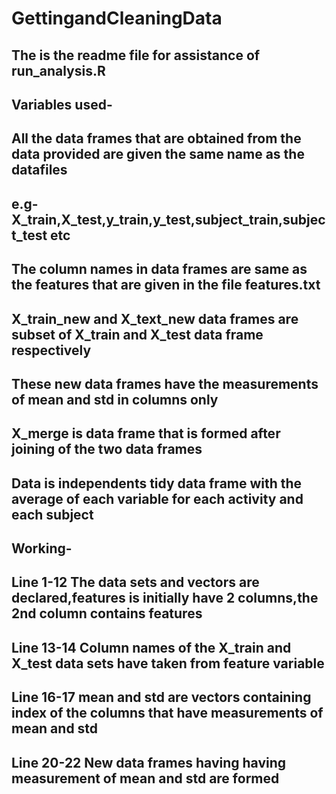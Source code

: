 # GettingandCleaningData
## The is the readme file for assistance of run_analysis.R
## Variables used-
## All the data frames that are obtained from the data provided are given the same name as the datafiles
## e.g- X_train,X_test,y_train,y_test,subject_train,subject_test etc
## The column names in data frames are same as the features that are given in the file features.txt
## X_train_new and X_text_new data frames are subset of X_train and X_test data frame respectively
## These new data frames have the measurements of mean and std in columns only
## X_merge is data frame that is formed after joining of the two data frames
## Data is independents tidy data frame with the average of each variable for each activity and each subject
## Working-
## Line 1-12 The data sets and vectors are declared,features is initially have 2 columns,the 2nd column contains features
## Line 13-14 Column names of the X_train and X_test data sets have taken from feature variable 
## Line 16-17 mean and std are vectors containing index of the columns that have measurements of mean and std
## Line 20-22 New data frames having having measurement of mean and std are formed


